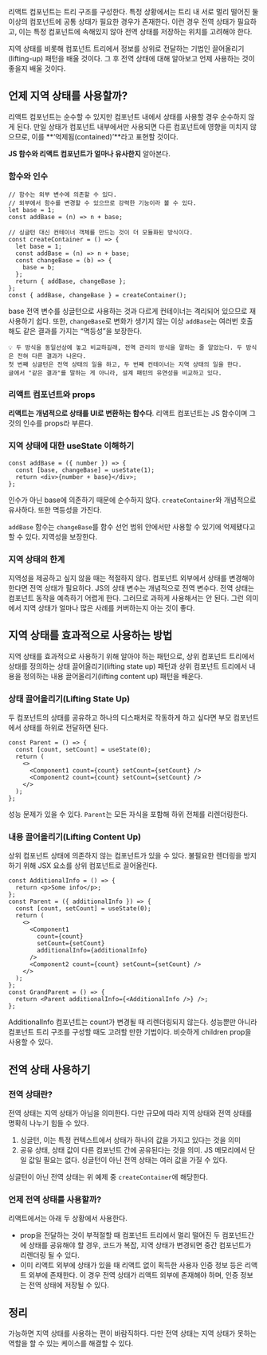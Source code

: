 리액트 컴포넌트는 트리 구조를 구성한다. 특정 상황에서는 트리 내 서로 멀리 떨어진 둘 이상의 컴포넌트에 공통 상태가 필요한 경우가 존재한다.
이런 경우 전역 상태가 필요하고, 이는 특정 컴포넌트에 속해있지 않아 전역 상태를 저장하는 위치를 고려해야 한다.

지역 상태를 비롯해 컴포넌트 트리에서 정보를 상위로 전달하는 기법인 끌어올리기(lifting-up) 패턴을 배울 것이다. 그 후 전역 상태에 대해 알아보고 언제 사용하는 것이 좋을지 배울 것이다.

## 언제 지역 상태를 사용할까?

리액트 컴포넌트는 순수할 수 있지만 컴포넌트 내에서 상태를 사용할 경우 순수하지 않게 된다. 만일 상태가 컴포넌트 내부에서만 사용되면 다른 컴포넌트에 영향을 미치지 않으므로, 이를 **‘억제됨(contained)’**라고 표현할 것이다.

**JS 함수와 리액트 컴포넌트가 얼마나 유사한지** 알아본다.

### 함수와 인수

```tsx
// 함수는 외부 변수에 의존할 수 있다.
// 외부에서 함수를 변경할 수 있으므로 강력한 기능이라 볼 수 있다.
let base = 1;
const addBase = (n) => n + base;

// 싱글턴 대신 컨테이너 객체를 만드는 것이 더 모듈화된 방식이다.
const createContainer = () => {
  let base = 1;
  const addBase = (n) => n + base;
  const changeBase = (b) => {
    base = b;
  };
  return { addBase, changeBase };
};
const { addBase, changeBase } = createContainer();
```

base 전역 변수를 싱글턴으로 사용하는 것과 다르게 컨테이너는 격리되어 있으므로 재사용하기 쉽다. 또한, `changeBase`로 변화가 생기지 않는 이상 `addBase`는 여러번 호출해도 같은 결과를 가지는 “멱등성”을 보장한다.

<aside>

    💡 두 방식을 동일선상에 놓고 비교하길래, 전역 관리의 방식을 말하는 줄 알았는다. 두 방식은 전혀 다른 결과가 나온다.
    첫 번째 싱글턴은 전역 상태의 일을 하고, 두 번째 컨테이너는 지역 상태의 일을 한다.
    글에서 "같은 결과"를 말하는 게 아니라, 설계 패턴의 유연성을 비교하고 있다.

</aside>

### 리액트 컴포넌트와 props

**리액트는 개념적으로 상태를 UI로 변환하는 함수다**. 리액트 컴포넌트는 JS 함수이며 그것의 인수를 props라 부른다.

### 지역 상태에 대한 useState 이해하기

```tsx
const addBase = ({ number }) => {
  const [base, changeBase] = useState(1);
  return <div>{number + base}</div>;
};
```

인수가 아닌 base에 의존하기 때문에 순수하지 않다. `createContainer`와 개념적으로 유사하다. 또한 멱등성을 가진다.

`addBase` 함수는 `changeBase`를 함수 선언 범위 안에서만 사용할 수 있기에 억제됐다고 할 수 있다. 지역성을 보장한다.

### 지역 상태의 한계

지역성을 제공하고 싶지 않을 때는 적절하지 않다. 컴포넌트 외부에서 상태를 변경해야 한다면 전역 상태가 필요하다. JS의 상태 변수는 개념적으로 전역 변수다. 전역 상태는 컴포넌트 동작을 예측하기 어렵게 한다. 그러므로 과하게 사용해서는 안 된다. 그런 의미에서 지역 상태가 얼마나 많은 사례를 커버하는지 아는 것이 좋다.

## 지역 상태를 효과적으로 사용하는 방법

지역 상태를 효과적으로 사용하기 위해 알아야 하는 패턴으로, 상위 컴포넌트 트리에서 상태를 정의하는 상태 끌어올리기(lifting state up) 패턴과 상위 컴포넌트 트리에서 내용을 정의하는 내용 끌어올리기(lifting content up) 패턴을 배운다.

### 상태 끌어올리기(Lifting State Up)

두 컴포넌트의 상태를 공유하고 하나의 디스패처로 작동하게 하고 싶다면 부모 컴포넌트에서 상태를 하위로 전달하면 된다.

```tsx
const Parent = () => {
  const [count, setCount] = useState(0);
  return (
    <>
      <Component1 count={count} setCount={setCount} />
      <Component2 count={count} setCount={setCount} />
    </>
  );
};
```

성능 문제가 있을 수 있다. `Parent`는 모든 자식을 포함해 하위 전체를 리렌더링한다.

### 내용 끌어올리기(Lifting Content Up)

상위 컴포넌트 상태에 의존하지 않는 컴포넌트가 있을 수 있다. 불필요한 렌더링을 방지하기 위해 JSX 요소를 상위 컴포넌트로 끌어올린다.

```tsx
const AdditionalInfo = () => {
  return <p>Some info</p>;
};
const Parent = ({ additionalInfo }) => {
  const [count, setCount] = useState(0);
  return (
    <>
      <Component1
        count={count}
        setCount={setCount}
        additionalInfo={additionalInfo}
      />
      <Component2 count={count} setCount={setCount} />
    </>
  );
};
const GrandParent = () => {
  return <Parent additionalInfo={<AdditionalInfo />} />;
};
```

AdditionalInfo 컴포넌트는 count가 변경될 때 리렌더링되지 않는다. 성능뿐만 아니라 컴포넌트 트리 구조를 구성할 때도 고려할 만한 기법이다. 비슷하게 children prop을 사용할 수 있다.

## 전역 상태 사용하기

### 전역 상태란?

전역 상태는 지역 상태가 아님을 의미한다. 다만 규모에 따라 지역 상태와 전역 상태를 명확히 나누기 힘들 수 있다.

1. 싱글턴, 이는 특정 컨텍스트에서 상태가 하나의 값을 가지고 있다는 것을 의미
2. 공유 상태, 상태 값이 다른 컴포넌트 간에 공유된다는 것을 의미. JS 메모리에서 단일 값일 필요는 없다. 싱글턴이 아닌 전역 상태는 여러 값을 가질 수 있다.

싱글턴이 아닌 전역 상태는 위 예제 중 `createContainer`에 해당한다.

### 언제 전역 상태를 사용할까?

리액트에서는 아래 두 상황에서 사용한다.

- prop을 전달하는 것이 부적절할 때
  컴포넌트 트리에서 멀리 떨어진 두 컴포넌트간에 상태를 공유해야 할 경우,
  코드가 복잡, 지역 상태가 변경되면 중간 컴포넌트가 리렌더링 될 수 있다.
- 이미 리액트 외부에 상태가 있을 때
  리액트 없이 획득한 사용자 인증 정보 등은 리액트 외부에 존재한다.
  이 경우 전역 상태가 리액트 외부에 존재해야 하며, 인증 정보는 전역 상태에 저장될 수 있다.

## 정리

가능하면 지역 상태를 사용하는 편이 바람직하다. 다만 전역 상태는 지역 상태가 못하는 역할을 할 수 있는 케이스를 해결할 수 있다.

